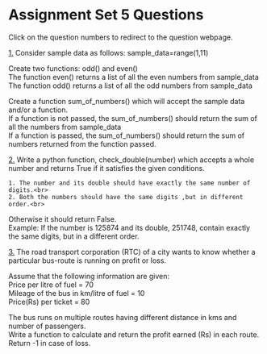 # Assignment Set 5 Questions

Click on the question numbers to redirect to the question webpage.

[1.](https://infytq.onwingspan.com/en/viewer/hands-on/lex_auth_0127382164803993601239_shared?collectionId=lex_auth_012734003600908288382_shared&collectionType=Course) Consider sample data as follows: sample_data=range(1,11) <br>
  
  Create two functions: odd() and even()<br>
  The function even() returns a list of all the even numbers from sample_data<br>
  The function odd() returns a list of all the odd numbers from sample_data<br>

  Create a function sum_of_numbers() which will accept the sample data and/or a function.<br>
  If a function is not passed, the sum_of_numbers() should return the sum of all the numbers from sample_data<br>
	If a function is passed, the sum_of_numbers() should return the sum of numbers returned from the function passed.<br>
	
[2.](https://infytq.onwingspan.com/en/viewer/hands-on/lex_auth_01269441810970214471_shared?collectionId=lex_auth_012734003600908288382_shared&collectionType=Course) Write a python function, check_double(number) which accepts a whole number and returns True if it satisfies the given conditions.<br>

	1. The number and its double should have exactly the same number of digits.<br>
	2. Both the numbers should have the same digits ,but in different order.<br>

Otherwise it should return False.<br>
Example: If the number is 125874 and its double, 251748, contain exactly the same digits, but in a different order.<br>

[3.](https://infytq.onwingspan.com/en/viewer/hands-on/lex_auth_012693816779112448160_shared?collectionId=lex_auth_012734003600908288382_shared&collectionType=Course) The road transport corporation (RTC) of a city wants to know whether a particular bus-route is running on profit or loss.<br>

Assume that the following information are given:<br>
Price per litre of fuel = 70<br>
Mileage of the bus in km/litre of fuel = 10<br>
Price(Rs) per ticket = 80<br>

The bus runs on multiple routes having different distance in kms and number of passengers.<br>
Write a function to calculate and return the profit earned (Rs) in each route. Return -1 in case of loss.<br>
